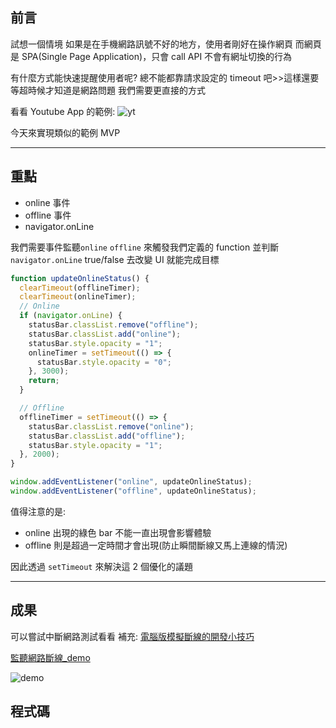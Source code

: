 ## 前言

試想一個情境
如果是在手機網路訊號不好的地方，使用者剛好在操作網頁
而網頁是 SPA(Single Page Application)，只會 call API 不會有網址切換的行為

有什麼方式能快速提醒使用者呢?
總不能都靠請求設定的 timeout 吧>>這樣還要等超時候才知道是網路問題
我們需要更直接的方式

看看 Youtube App 的範例:
![yt](https://drive.google.com/thumbnail?id=1QbcJlWKzCAJihci-bjFf8lpuz8z5Vdc3&sz=w1366)

今天來實現類似的範例 MVP

---

## 重點

- online 事件
- offline 事件
- navigator.onLine

我們需要事件監聽`online` `offline` 來觸發我們定義的 function
並判斷`navigator.onLine` true/false 去改變 UI 就能完成目標

```js
function updateOnlineStatus() {
  clearTimeout(offlineTimer);
  clearTimeout(onlineTimer);
  // Online
  if (navigator.onLine) {
    statusBar.classList.remove("offline");
    statusBar.classList.add("online");
    statusBar.style.opacity = "1";
    onlineTimer = setTimeout(() => {
      statusBar.style.opacity = "0";
    }, 3000);
    return;
  }

  // Offline
  offlineTimer = setTimeout(() => {
    statusBar.classList.remove("online");
    statusBar.classList.add("offline");
    statusBar.style.opacity = "1";
  }, 2000);
}

window.addEventListener("online", updateOnlineStatus);
window.addEventListener("offline", updateOnlineStatus);
```

值得注意的是:

- online 出現的綠色 bar 不能一直出現會影響體驗
- offline 則是超過一定時間才會出現(防止瞬間斷線又馬上連線的情況)

因此透過 `setTimeout` 來解決這 2 個優化的議題

---

## 成果

可以嘗試中斷網路測試看看
補充: [電腦版模擬斷線的開發小技巧](https://developer.chrome.com/docs/devtools/network/reference?hl=zh-tw#offline)

[監聽網路斷線\_demo](https://dpes8693.github.io/ithome-2024-ironman/day28/web-navigator-online.html)

![demo](https://drive.google.com/thumbnail?id=1-BMrzSRm0BnMZUM9nVOhtC-MHh6c4iVN&sz=w1366)

## 程式碼
